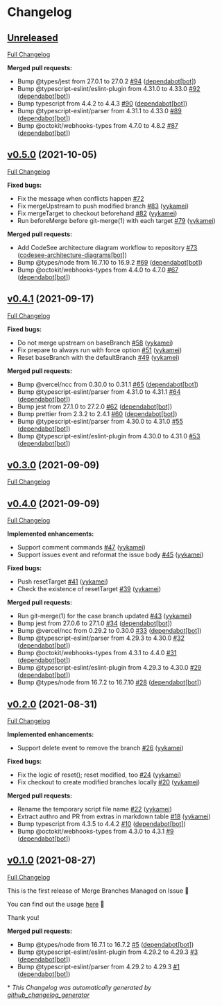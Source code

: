 # Changelog

## [Unreleased](https://github.com/yykamei/merge-branches-managed-on-issue/tree/HEAD)

[Full Changelog](https://github.com/yykamei/merge-branches-managed-on-issue/compare/v0.5.0...HEAD)

**Merged pull requests:**

- Bump @types/jest from 27.0.1 to 27.0.2 [\#94](https://github.com/yykamei/merge-branches-managed-on-issue/pull/94) ([dependabot[bot]](https://github.com/apps/dependabot))
- Bump @typescript-eslint/eslint-plugin from 4.31.0 to 4.33.0 [\#92](https://github.com/yykamei/merge-branches-managed-on-issue/pull/92) ([dependabot[bot]](https://github.com/apps/dependabot))
- Bump typescript from 4.4.2 to 4.4.3 [\#90](https://github.com/yykamei/merge-branches-managed-on-issue/pull/90) ([dependabot[bot]](https://github.com/apps/dependabot))
- Bump @typescript-eslint/parser from 4.31.1 to 4.33.0 [\#89](https://github.com/yykamei/merge-branches-managed-on-issue/pull/89) ([dependabot[bot]](https://github.com/apps/dependabot))
- Bump @octokit/webhooks-types from 4.7.0 to 4.8.2 [\#87](https://github.com/yykamei/merge-branches-managed-on-issue/pull/87) ([dependabot[bot]](https://github.com/apps/dependabot))

## [v0.5.0](https://github.com/yykamei/merge-branches-managed-on-issue/tree/v0.5.0) (2021-10-05)

[Full Changelog](https://github.com/yykamei/merge-branches-managed-on-issue/compare/v0.4.1...v0.5.0)

**Fixed bugs:**

- Fix the message when conflicts happen [\#72](https://github.com/yykamei/merge-branches-managed-on-issue/issues/72)
- Fix mergeUpstream to push modified branch [\#83](https://github.com/yykamei/merge-branches-managed-on-issue/pull/83) ([yykamei](https://github.com/yykamei))
- Fix mergeTarget to checkout beforehand [\#82](https://github.com/yykamei/merge-branches-managed-on-issue/pull/82) ([yykamei](https://github.com/yykamei))
- Run beforeMerge before git-merge\(1\) with each target [\#79](https://github.com/yykamei/merge-branches-managed-on-issue/pull/79) ([yykamei](https://github.com/yykamei))

**Merged pull requests:**

- Add CodeSee architecture diagram workflow to repository [\#73](https://github.com/yykamei/merge-branches-managed-on-issue/pull/73) ([codesee-architecture-diagrams[bot]](https://github.com/apps/codesee-architecture-diagrams))
- Bump @types/node from 16.7.10 to 16.9.2 [\#69](https://github.com/yykamei/merge-branches-managed-on-issue/pull/69) ([dependabot[bot]](https://github.com/apps/dependabot))
- Bump @octokit/webhooks-types from 4.4.0 to 4.7.0 [\#67](https://github.com/yykamei/merge-branches-managed-on-issue/pull/67) ([dependabot[bot]](https://github.com/apps/dependabot))

## [v0.4.1](https://github.com/yykamei/merge-branches-managed-on-issue/tree/v0.4.1) (2021-09-17)

[Full Changelog](https://github.com/yykamei/merge-branches-managed-on-issue/compare/v0.3.0...v0.4.1)

**Fixed bugs:**

- Do not merge upstream on baseBranch [\#58](https://github.com/yykamei/merge-branches-managed-on-issue/pull/58) ([yykamei](https://github.com/yykamei))
- Fix prepare to always run with force option [\#51](https://github.com/yykamei/merge-branches-managed-on-issue/pull/51) ([yykamei](https://github.com/yykamei))
- Reset baseBranch with the defaultBranch [\#49](https://github.com/yykamei/merge-branches-managed-on-issue/pull/49) ([yykamei](https://github.com/yykamei))

**Merged pull requests:**

- Bump @vercel/ncc from 0.30.0 to 0.31.1 [\#65](https://github.com/yykamei/merge-branches-managed-on-issue/pull/65) ([dependabot[bot]](https://github.com/apps/dependabot))
- Bump @typescript-eslint/parser from 4.31.0 to 4.31.1 [\#64](https://github.com/yykamei/merge-branches-managed-on-issue/pull/64) ([dependabot[bot]](https://github.com/apps/dependabot))
- Bump jest from 27.1.0 to 27.2.0 [\#62](https://github.com/yykamei/merge-branches-managed-on-issue/pull/62) ([dependabot[bot]](https://github.com/apps/dependabot))
- Bump prettier from 2.3.2 to 2.4.1 [\#60](https://github.com/yykamei/merge-branches-managed-on-issue/pull/60) ([dependabot[bot]](https://github.com/apps/dependabot))
- Bump @typescript-eslint/parser from 4.30.0 to 4.31.0 [\#55](https://github.com/yykamei/merge-branches-managed-on-issue/pull/55) ([dependabot[bot]](https://github.com/apps/dependabot))
- Bump @typescript-eslint/eslint-plugin from 4.30.0 to 4.31.0 [\#53](https://github.com/yykamei/merge-branches-managed-on-issue/pull/53) ([dependabot[bot]](https://github.com/apps/dependabot))

## [v0.3.0](https://github.com/yykamei/merge-branches-managed-on-issue/tree/v0.3.0) (2021-09-09)

[Full Changelog](https://github.com/yykamei/merge-branches-managed-on-issue/compare/v0.4.0...v0.3.0)

## [v0.4.0](https://github.com/yykamei/merge-branches-managed-on-issue/tree/v0.4.0) (2021-09-09)

[Full Changelog](https://github.com/yykamei/merge-branches-managed-on-issue/compare/v0.2.0...v0.4.0)

**Implemented enhancements:**

- Support comment commands [\#47](https://github.com/yykamei/merge-branches-managed-on-issue/pull/47) ([yykamei](https://github.com/yykamei))
- Support issues event and reformat the issue body [\#45](https://github.com/yykamei/merge-branches-managed-on-issue/pull/45) ([yykamei](https://github.com/yykamei))

**Fixed bugs:**

- Push resetTarget [\#41](https://github.com/yykamei/merge-branches-managed-on-issue/pull/41) ([yykamei](https://github.com/yykamei))
- Check the existence of resetTarget [\#39](https://github.com/yykamei/merge-branches-managed-on-issue/pull/39) ([yykamei](https://github.com/yykamei))

**Merged pull requests:**

- Run git-merge\(1\) for the case branch updated [\#43](https://github.com/yykamei/merge-branches-managed-on-issue/pull/43) ([yykamei](https://github.com/yykamei))
- Bump jest from 27.0.6 to 27.1.0 [\#34](https://github.com/yykamei/merge-branches-managed-on-issue/pull/34) ([dependabot[bot]](https://github.com/apps/dependabot))
- Bump @vercel/ncc from 0.29.2 to 0.30.0 [\#33](https://github.com/yykamei/merge-branches-managed-on-issue/pull/33) ([dependabot[bot]](https://github.com/apps/dependabot))
- Bump @typescript-eslint/parser from 4.29.3 to 4.30.0 [\#32](https://github.com/yykamei/merge-branches-managed-on-issue/pull/32) ([dependabot[bot]](https://github.com/apps/dependabot))
- Bump @octokit/webhooks-types from 4.3.1 to 4.4.0 [\#31](https://github.com/yykamei/merge-branches-managed-on-issue/pull/31) ([dependabot[bot]](https://github.com/apps/dependabot))
- Bump @typescript-eslint/eslint-plugin from 4.29.3 to 4.30.0 [\#29](https://github.com/yykamei/merge-branches-managed-on-issue/pull/29) ([dependabot[bot]](https://github.com/apps/dependabot))
- Bump @types/node from 16.7.2 to 16.7.10 [\#28](https://github.com/yykamei/merge-branches-managed-on-issue/pull/28) ([dependabot[bot]](https://github.com/apps/dependabot))

## [v0.2.0](https://github.com/yykamei/merge-branches-managed-on-issue/tree/v0.2.0) (2021-08-31)

[Full Changelog](https://github.com/yykamei/merge-branches-managed-on-issue/compare/v0.1.0...v0.2.0)

**Implemented enhancements:**

- Support delete event to remove the branch [\#26](https://github.com/yykamei/merge-branches-managed-on-issue/pull/26) ([yykamei](https://github.com/yykamei))

**Fixed bugs:**

- Fix the logic of reset\(\); reset modified, too [\#24](https://github.com/yykamei/merge-branches-managed-on-issue/pull/24) ([yykamei](https://github.com/yykamei))
- Fix checkout to create modified branches locally [\#20](https://github.com/yykamei/merge-branches-managed-on-issue/pull/20) ([yykamei](https://github.com/yykamei))

**Merged pull requests:**

- Rename the temporary script file name [\#22](https://github.com/yykamei/merge-branches-managed-on-issue/pull/22) ([yykamei](https://github.com/yykamei))
- Extract authro and PR from extras in markdown table [\#18](https://github.com/yykamei/merge-branches-managed-on-issue/pull/18) ([yykamei](https://github.com/yykamei))
- Bump typescript from 4.3.5 to 4.4.2 [\#10](https://github.com/yykamei/merge-branches-managed-on-issue/pull/10) ([dependabot[bot]](https://github.com/apps/dependabot))
- Bump @octokit/webhooks-types from 4.3.0 to 4.3.1 [\#9](https://github.com/yykamei/merge-branches-managed-on-issue/pull/9) ([dependabot[bot]](https://github.com/apps/dependabot))

## [v0.1.0](https://github.com/yykamei/merge-branches-managed-on-issue/tree/v0.1.0) (2021-08-27)

[Full Changelog](https://github.com/yykamei/merge-branches-managed-on-issue/compare/d9aa589be56bd8ac0c84c4189f7b2eb1333ebdd5...v0.1.0)

This is the first release of Merge Branches Managed on Issue 🎉 

You can find out the usage [here](https://github.com/yykamei/merge-branches-managed-on-issue#readme) 📓 

Thank you!

**Merged pull requests:**

- Bump @types/node from 16.7.1 to 16.7.2 [\#5](https://github.com/yykamei/merge-branches-managed-on-issue/pull/5) ([dependabot[bot]](https://github.com/apps/dependabot))
- Bump @typescript-eslint/eslint-plugin from 4.29.2 to 4.29.3 [\#3](https://github.com/yykamei/merge-branches-managed-on-issue/pull/3) ([dependabot[bot]](https://github.com/apps/dependabot))
- Bump @typescript-eslint/parser from 4.29.2 to 4.29.3 [\#1](https://github.com/yykamei/merge-branches-managed-on-issue/pull/1) ([dependabot[bot]](https://github.com/apps/dependabot))



\* *This Changelog was automatically generated by [github_changelog_generator](https://github.com/github-changelog-generator/github-changelog-generator)*
